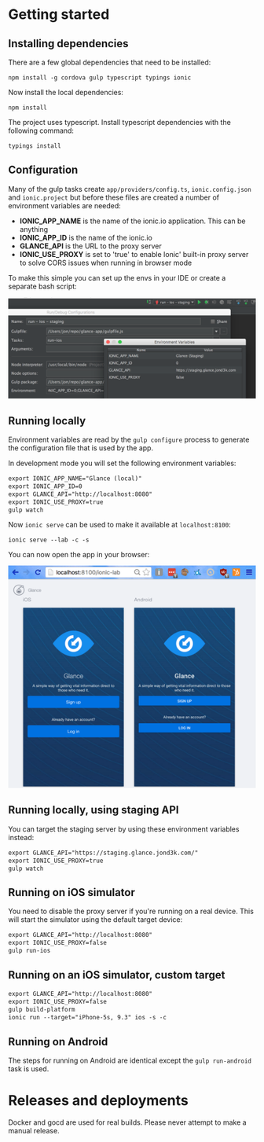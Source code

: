 # Getting started

## Installing dependencies

There are a few global dependencies that need to be installed:

	npm install -g cordova gulp typescript typings ionic

Now install the local dependencies:

	npm install

The project uses typescript. Install typescript dependencies with the following command:

	typings install

## Configuration

Many of the gulp tasks create `app/providers/config.ts`, `ionic.config.json` and `ionic.project` but before these files are created a number of environment variables are needed: 

* __IONIC\_APP\_NAME__ is the name of the ionic.io application. This can be anything
* __IONIC\_APP\_ID__ is the name of the ionic.io
* __GLANCE\_API__ is the URL to the proxy server
* __IONIC\_USE\_PROXY__ is set to 'true' to enable Ionic' built-in proxy server to solve CORS issues when running in browser mode

To make this simple you can set up the envs in your IDE or create a separate bash script:

![Image of IntelliJ IDEA run config](run-ios-staging.png)


## Running locally

Environment variables are read by the `gulp configure` process to generate the configuration file that is used by the app.

In development mode you will set the following environment variables:

	export IONIC_APP_NAME="Glance (local)"
	export IONIC_APP_ID=0
	export GLANCE_API="http://localhost:8080"
	export IONIC_USE_PROXY=true
	gulp watch
	
Now `ionic serve` can be used to make it available at `localhost:8100`:
	
	ionic serve --lab -c -s

You can now open the app in your browser:

![](ionic-lab.png)

## Running locally, using staging API

You can target the staging server by using these environment variables instead:

	export GLANCE_API="https://staging.glance.jond3k.com/"
	export IONIC_USE_PROXY=true
	gulp watch
	
## Running on iOS simulator

You need to disable the proxy server if you're running on a real device. This will start the simulator using the default target device:

	export GLANCE_API="http://localhost:8080"
	export IONIC_USE_PROXY=false
	gulp run-ios
	
## Running on an iOS simulator, custom target

	export GLANCE_API="http://localhost:8080"
	export IONIC_USE_PROXY=false
	gulp build-platform
	ionic run --target="iPhone-5s, 9.3" ios -s -c

## Running on Android

The steps for running on Android are identical except the `gulp run-android` task is used.

# Releases and deployments

Docker and gocd are used for real builds. Please never attempt to make a manual release.

